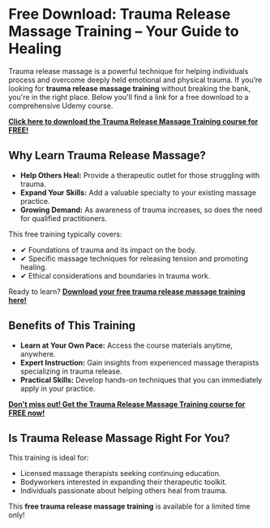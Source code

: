 # Free Download: Trauma Release Massage Training – Your Guide to Healing

Trauma release massage is a powerful technique for helping individuals process and overcome deeply held emotional and physical trauma. If you’re looking for **trauma release massage training** without breaking the bank, you're in the right place. Below you'll find a link for a free download to a comprehensive Udemy course.

[**Click here to download the Trauma Release Massage Training course for FREE!**](https://udemywork.com/trauma-release-massage-training)

## Why Learn Trauma Release Massage?

*   **Help Others Heal:** Provide a therapeutic outlet for those struggling with trauma.
*   **Expand Your Skills:** Add a valuable specialty to your existing massage practice.
*   **Growing Demand:** As awareness of trauma increases, so does the need for qualified practitioners.

This free training typically covers:

*   ✔ Foundations of trauma and its impact on the body.
*   ✔ Specific massage techniques for releasing tension and promoting healing.
*   ✔ Ethical considerations and boundaries in trauma work.

Ready to learn? **[Download your free trauma release massage training here!](https://udemywork.com/trauma-release-massage-training)**

## Benefits of This Training

*   **Learn at Your Own Pace:** Access the course materials anytime, anywhere.
*   **Expert Instruction:** Gain insights from experienced massage therapists specializing in trauma release.
*   **Practical Skills:** Develop hands-on techniques that you can immediately apply in your practice.

[**Don't miss out! Get the Trauma Release Massage Training course for FREE now!**](https://udemywork.com/trauma-release-massage-training)

## Is Trauma Release Massage Right For You?

This training is ideal for:

*   Licensed massage therapists seeking continuing education.
*   Bodyworkers interested in expanding their therapeutic toolkit.
*   Individuals passionate about helping others heal from trauma.

This **free trauma release massage training** is available for a limited time only!
